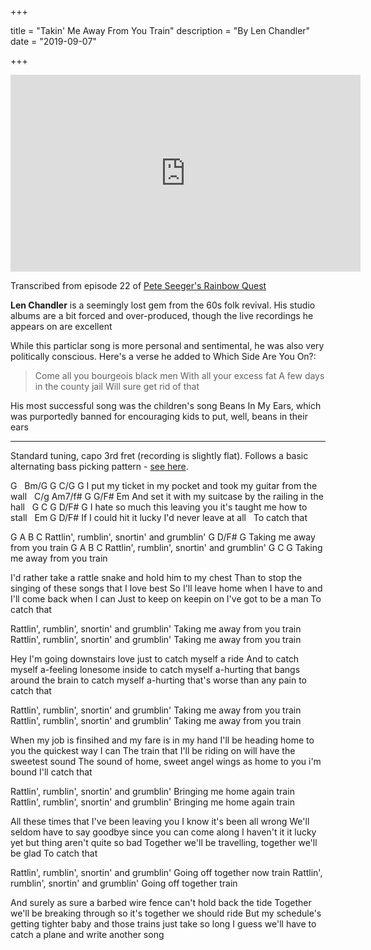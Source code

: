 +++

title = "Takin' Me Away From You Train"
description = "By Len Chandler"
date = "2019-09-07"

+++

<iframe width="560" height="315" src="https://www.youtube.com/embed/n2V62pRUqhk?start=834" frameborder="0" allow="accelerometer; autoplay; encrypted-media; gyroscope; picture-in-picture" allowfullscreen></iframe>


Transcribed from episode 22 of [Pete Seeger's Rainbow Quest](https://en.wikipedia.org/wiki/Rainbow_Quest)

**Len Chandler** is a seemingly lost gem from the 60s folk revival. His studio albums are a bit forced and over-produced, though the live recordings he appears on are excellent

While this particlar song is more personal and sentimental, he was also very politically conscious. Here's a verse he added to Which Side Are You On?:

> Come all you bourgeois black men
> With all your excess fat
> A few days in the county jail
> Will sure get rid of that

His most successful song was the children's song Beans In My Ears, which was purportedly banned for encouraging kids to put, well, beans in their ears

---

Standard tuning, capo 3rd fret (recording is slightly flat). Follows a basic alternating bass picking pattern - [see here](https://en.wikipedia.org/wiki/Fingerstyle_guitar#Travis_picking).

G
&nbsp;
Bm/G                  G                  C/G                G
I put my ticket in my pocket and took my guitar from the wall
&nbsp;
                   C/g      Am7/f# G        G/F#  Em
And set it with my suitcase by the railing in the hall
&nbsp;
G                   C                G         D/F#   G
I hate so much this leaving you it's taught me how to stall
&nbsp;
                  Em        G              D/F#
If I could hit it lucky I'd never leave at all
&nbsp;
To catch that


G         A        B            C
Rattlin', rumblin', snortin' and grumblin'
G         D/F#          G
Taking me away from you train
G         A        B            C
Rattlin', rumblin', snortin' and grumblin'
G         C             G
Taking me away from you train


I'd rather take a rattle snake and hold him to my chest
Than to stop the singing of these songs that I love best
So I'll leave home when I have to and I'll come back when I can
Just to keep on keepin on I've got to be a man
To catch that

Rattlin', rumblin', snortin' and grumblin'
Taking me away from you train
Rattlin', rumblin', snortin' and grumblin'
Taking me away from you train

Hey I'm going downstairs love just to catch myself a ride
And to catch myself a-feeling lonesome inside
to catch myself a-hurting that bangs around the brain
to catch myself a-hurting that's worse than any pain
to catch that

Rattlin', rumblin', snortin' and grumblin'
Taking me away from you train
Rattlin', rumblin', snortin' and grumblin'
Taking me away from you train

When my job is finsihed and my fare is in my hand
I'll be heading home to you the quickest way I can
The train that I'll be riding on will have the sweetest sound
The sound of home, sweet angel wings as home to you i'm bound
I'll catch that

Rattlin', rumblin', snortin' and grumblin'
Bringing me home again train
Rattlin', rumblin', snortin' and grumblin'
Bringing me home again train

All these times that I've been leaving you I know it's been all wrong
We'll seldom have to say goodbye since you can come along
I haven't it it lucky yet but thing aren't quite so bad
Together we'll be travelling, together we'll be glad
To catch that

Rattlin', rumblin', snortin' and grumblin'
Going off together now train
Rattlin', rumblin', snortin' and grumblin'
Going off together train

And surely as sure a barbed wire fence can't hold back the tide
Together we'll be breaking through so it's together we should ride
But my schedule's getting tighter baby and those trains just take so long
I guess we'll have to catch a plane and write another song
